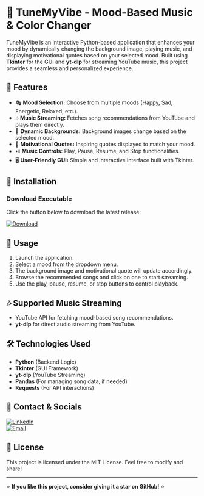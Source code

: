 # 🎵 TuneMyVibe - Mood-Based Music & Color Changer

TuneMyVibe is an interactive Python-based application that enhances your mood by dynamically changing the background image, playing music, and displaying motivational quotes based on your selected mood. Built using **Tkinter** for the GUI and **yt-dlp** for streaming YouTube music, this project provides a seamless and personalized experience.

## 🚀 Features
- 🎭 **Mood Selection:** Choose from multiple moods (Happy, Sad, Energetic, Relaxed, etc.).
- 🎶 **Music Streaming:** Fetches song recommendations from YouTube and plays them directly.
- 🌄 **Dynamic Backgrounds:** Background images change based on the selected mood.
- 📝 **Motivational Quotes:** Inspiring quotes displayed to match your mood.
- ⏯️ **Music Controls:** Play, Pause, Resume, and Stop functionalities.
- 🖥️ **User-Friendly GUI:** Simple and interactive interface built with Tkinter.

## 🔧 Installation

### **Download Executable**
Click the button below to download the latest release:

[![Download](https://img.shields.io/badge/Download-EXE-blue?style=for-the-badge)](https://github.com/yourusername/TuneMyVibe/releases/latest)

## 📜 Usage
1. Launch the application.
2. Select a mood from the dropdown menu.
3. The background image and motivational quote will update accordingly.
4. Browse the recommended songs and click on one to start streaming.
5. Use the play, pause, resume, or stop buttons to control playback.

## 🎶 Supported Music Streaming
- YouTube API for fetching mood-based song recommendations.
- **yt-dlp** for direct audio streaming from YouTube.

## 🛠️ Technologies Used
- **Python** (Backend Logic)
- **Tkinter** (GUI Framework)
- **yt-dlp** (YouTube Streaming)
- **Pandas** (For managing song data, if needed)
- **Requests** (For API interactions)

## 📩 Contact & Socials
[![LinkedIn](https://img.shields.io/badge/LinkedIn-Connect-blue?style=for-the-badge)](https://www.linkedin.com/in/yourprofile)  
[![Email](https://img.shields.io/badge/Email-Contact-red?style=for-the-badge)](mailto:yourmail@example.com)

## 📝 License
This project is licensed under the MIT License. Feel free to modify and share!

---
⭐ **If you like this project, consider giving it a star on GitHub!** ⭐

